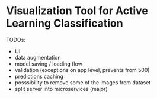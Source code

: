 # Visualization Tool for Active Learning Classification

TODOs:
* UI
* data augmentation
* model saving / loading flow
* validation (exceptions on app level, prevents from 500)
* predictions caching
* posssibility to remove some of the images from dataset
* split server into microservices (major)

